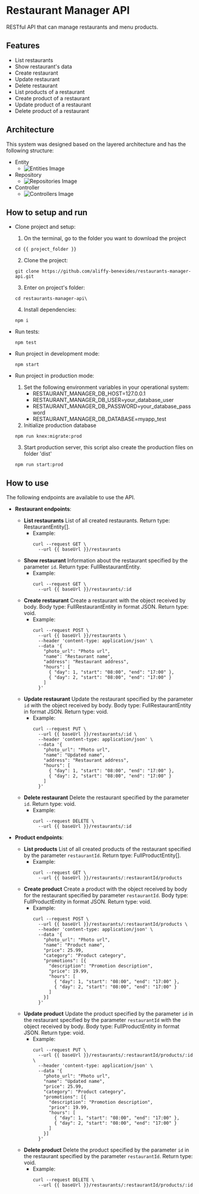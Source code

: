 # Restaurant Manager API
RESTful API that can manage restaurants and menu products.

## Features
* List restaurants
* Show restaurant's data
* Create restaurant
* Update restaurant
* Delete restaurant
* List products of a restaurant
* Create product of a restaurant
* Update product of a restaurant
* Delete product of a restaurant

## Architecture
This system was designed based on the layered architecture and has the following structure:
* Entity
  - ![Entities Image](./media/entities.png)
* Repository
  - ![Repositories Image](./media/repositories.png)
* Controller
  - ![Controllers Image](./media/controllers.png)

## How to setup and run
- Clone project and setup:
  1. On the terminal, go to the folder you want to download the project
    ```shell
    cd {{ project_folder }}
    ```
  2. Clone the project:
    ```shell
    git clone https://github.com/aliffy-benevides/restaurants-manager-api.git
    ```
  3. Enter on project's folder:
    ```shell
    cd restaurants-manager-api\
    ```
  4. Install dependencies:
    ```shell
    npm i
    ```

- Run tests:
  ```shell
  npm test
  ```

- Run project in development mode:
  ```shell
  npm start
  ```

- Run project in production mode:
  1. Set the following environment variables in your operational system:
      - RESTAURANT_MANAGER_DB_HOST=127.0.0.1
      - RESTAURANT_MANAGER_DB_USER=your_database_user
      - RESTAURANT_MANAGER_DB_PASSWORD=your_database_password
      - RESTAURANT_MANAGER_DB_DATABASE=myapp_test
  2. Initialize production database
    ```shell
    npm run knex:migrate:prod
    ```
  3. Start production server, this script also create the production files on folder 'dist'
    ```shell
    npm run start:prod
    ```


## How to use
The following endpoints are available to use the API.
- **Restaurant endpoints**:
  - **List restaurants**
    List of all created restaurants.
    Return type: RestaurantEntity[].
    - Example:
      ```shell
      curl --request GET \
        --url {{ baseUrl }}/restaurants
      ```
  - **Show restaurant**
    Information about the restaurant specified by the parameter `id`.
    Return type: FullRestaurantEntity.
    - Example:
      ```shell
      curl --request GET \
        --url {{ baseUrl }}/restaurants/:id
      ```
  - **Create restaurant**
    Create a restaurant with the object received by body.
    Body type: FullRestaurantEntity in format JSON.
    Return type: void.
    - Example:
      ```shell
      curl --request POST \
        --url {{ baseUrl }}/restaurants \
        --header 'content-type: application/json' \
        --data '{
          "photo_url": "Photo url",
          "name": "Restaurant name",
          "address": "Restaurant address",
          "hours": [
            { "day": 1, "start": "08:00", "end": "17:00" },
            { "day": 2, "start": "08:00", "end": "17:00" }
          ]
        }'
      ```
  - **Update restaurant**
    Update the restaurant specified by the parameter `id` with the object received by body.
    Body type: FullRestaurantEntity in format JSON.
    Return type: void.
    - Example:
      ```shell
      curl --request PUT \
        --url {{ baseUrl }}/restaurants/:id \
        --header 'content-type: application/json' \
        --data '{
          "photo_url": "Photo url",
          "name": "Updated name",
          "address": "Restaurant address",
          "hours": [
            { "day": 1, "start": "08:00", "end": "17:00" },
            { "day": 2, "start": "08:00", "end": "17:00" }
          ]
        }'
      ```
  - **Delete restaurant**
    Delete the restaurant specified by the parameter `id`.
    Return type: void.
    - Example:
      ```shell
      curl --request DELETE \
        --url {{ baseUrl }}/restaurants/:id
      ```

- **Product endpoints**:
  - **List products**
    List of all created products of the restaurant specified by the parameter `restaurantId`.
    Return tpye: FullProductEntity[].
    - Example:
      ```shell
      curl --request GET \
        --url {{ baseUrl }}/restaurants/:restaurantId/products
      ```
  - **Create product**
    Create a product with the object received by body for the restaurant specified by parameter `restaurantId`.
    Body type: FullProductEntity in format JSON.
    Return type: void.
    - Example:
      ```shell
      curl --request POST \
        --url {{ baseUrl }}/restaurants/:restaurantId/products \
        --header 'content-type: application/json' \
        --data '{
          "photo_url": "Photo url",
          "name": "Product name",
          "price": 25.99,
          "category": "Product category",
          "promotions": [{
            "description": "Promotion description",
            "price": 19.99,
            "hours": [
              { "day": 1, "start": "08:00", "end": "17:00" },
              { "day": 2, "start": "08:00", "end": "17:00" }
            ]
          }]
        }'
      ```
  - **Update product**
    Update the product specified by the parameter `id` in the restaurant specified by the parameter `restaurantId` with the object received by body.
    Body type: FullProductEntity in format JSON.
    Return type: void.
    - Example:
      ```shell
      curl --request PUT \
        --url {{ baseUrl }}/restaurants/:restaurantId/products/:id \
        --header 'content-type: application/json' \
        --data '{
          "photo_url": "Photo url",
          "name": "Updated name",
          "price": 25.99,
          "category": "Product category",
          "promotions": [{
            "description": "Promotion description",
            "price": 19.99,
            "hours": [
              { "day": 1, "start": "08:00", "end": "17:00" },
              { "day": 2, "start": "08:00", "end": "17:00" }
            ]
          }]
        }'
      ```
  - **Delete product**
    Delete the product specified by the parameter `id` in the restaurant specified by the parameter `restaurantId`.
    Return type: void.
    - Example:
      ```shell
      curl --request DELETE \
        --url {{ baseUrl }}/restaurants/:restaurantId/products/:id
      ```
